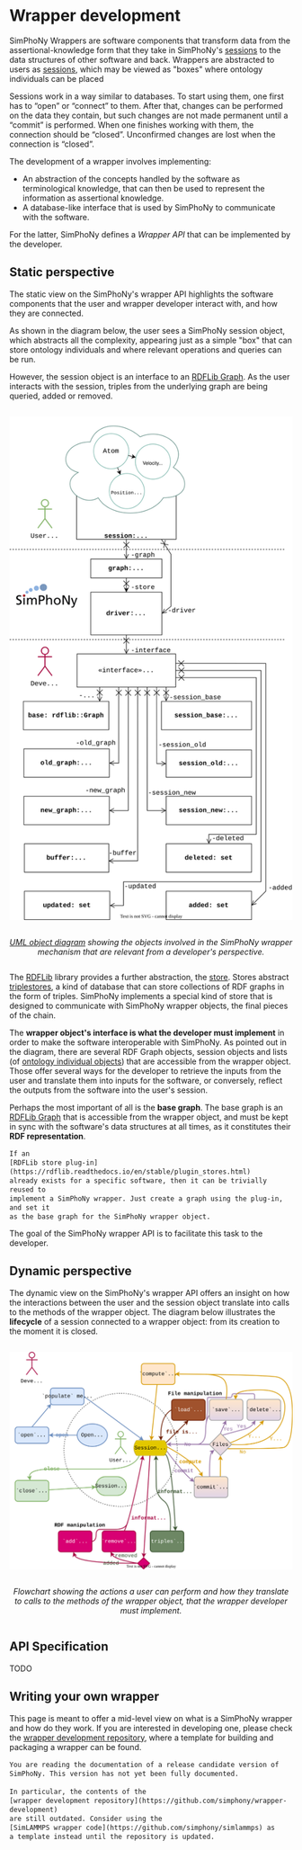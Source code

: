 # Wrapper development

SimPhoNy Wrappers are software components that transform data from the
assertional-knowledge form that they take in SimPhoNy's
[sessions](../usage/sessions/introduction.ipynb) to the data structures of
other software and back. Wrappers are abstracted to users as
[sessions](../usage/sessions/introduction.ipynb), which may be viewed
as "boxes" where ontology individuals can be placed

Sessions work in a way similar to databases. To start using them, one first
has to “open” or “connect” to them. After that, changes can be performed on the
data they contain, but such changes are not made permanent until a “commit” is
performed. When one finishes working with them, the connection should be
“closed”. Unconfirmed changes are lost when the connection is “closed”.

The development of a wrapper involves implementing:

- An abstraction of the concepts handled by the software as terminological
  knowledge, that can then be used to represent the information as assertional
  knowledge.
- A database-like interface that is used by SimPhoNy to communicate with the
  software.

For the latter, SimPhoNy defines a _Wrapper API_ that can be implemented by the
developer.

## Static perspective

The static view on the SimPhoNy's wrapper API highlights the software
components that the user and wrapper developer interact with, and how they
are connected.

As shown in the diagram below, the user sees a SimPhoNy session object,
which abstracts all the complexity, appearing just as a simple "box"
that can store ontology individuals and where relevant
operations and queries can be run.

However, the session object is an interface to an
[RDFLib Graph](https://rdflib.readthedocs.io/en/stable/intro_to_graphs.html).
As the user interacts with the session, triples from the underlying graph are
being queried, added or removed.

<figure style="display: table; text-align:center; margin-left: auto; margin-right:auto">

![Static perspective](../_static/object_diagram.svg)

<figcaption style="display: table-caption; caption-side: bottom; text-align:center">

_[UML object diagram](https://www.uml-diagrams.org/class-diagrams-overview.html#object-diagram)
showing the objects involved in the SimPhoNy wrapper mechanism that are
relevant from a developer's perspective._

</figcaption>

</figure>

The [RDFLib](https://github.com/RDFLib/rdflib) library provides a further
abstraction, the
[store](https://rdflib.readthedocs.io/en/stable/_modules/rdflib/store.html).
Stores abstract [triplestores](https://en.wikipedia.org/wiki/Triplestore), a
kind of database that can store collections of RDF graphs in the form of
triples. SimPhoNy implements a special kind of store that is designed to
communicate with SimPhoNy wrapper objects, the final pieces of the chain.

The **wrapper object's interface is what the developer must implement** in
order to make the software interoperable with SimPhoNy. As pointed out in the
diagram, there are several RDF Graph objects, session objects and lists (of
[ontology individual objects](../usage/assertional_knowledge.ipynb#Ontology-individual-objects))
that are accessible from the wrapper object. Those offer several ways for the
developer to retrieve the inputs from the user and translate them into inputs
for the software, or conversely, reflect the outputs from the software into the
user's session.

Perhaps the most important of all is the **base graph**. The base graph is an
[RDFLib Graph](https://rdflib.readthedocs.io/en/stable/intro_to_graphs.html)
that is accessible from the wrapper object, and must be kept in sync with the
software's data structures at all times, as it constitutes their
**RDF representation**.

```{note}
If an
[RDFLib store plug-in](https://rdflib.readthedocs.io/en/stable/plugin_stores.html)
already exists for a specific software, then it can be trivially reused to
implement a SimPhoNy wrapper. Just create a graph using the plug-in, and set it
as the base graph for the SimPhoNy wrapper object.
```

The goal of the SimPhoNy wrapper API is to facilitate this task to
the developer.

## Dynamic perspective

The dynamic view on the SimPhoNy's wrapper API offers an insight on how the
interactions between the user and the session object translate into calls to
the methods of the wrapper object. The diagram below illustrates the
**lifecycle** of a session connected to a wrapper object: from its creation
to the moment it is closed.

<figure style="display: table; text-align:center; margin-left: auto; margin-right:auto">

![Wrapper session lifecycle](../_static/wrapper_lifecycle.svg)

<figcaption style="display: table-caption; caption-side: bottom; text-align:center">

_Flowchart showing the actions a user can perform and how they translate
to calls to the methods of the wrapper object, that the wrapper developer must
implement._

</figcaption>

</figure>

## API Specification

TODO

## Writing your own wrapper

This page is meant to offer a mid-level view on what is a SimPhoNy wrapper
and how do they work. If you are interested in developing one, please check the
[wrapper development repository](https://github.com/simphony/wrapper-development),
where a template for building and packaging a wrapper can be found.

```{warning}
You are reading the documentation of a release candidate version of
SimPhoNy. This version has not yet been fully documented.

In particular, the contents of the
[wrapper development repository](https://github.com/simphony/wrapper-development)
are still outdated. Consider using the
[SimLAMMPS wrapper code](https://github.com/simphony/simlammps) as
a template instead until the repository is updated.
```
